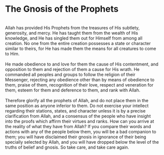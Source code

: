 The Gnosis of the Prophets
==========================

   
 Allah has provided His Prophets from the treasures of His subtlety,
generosity, and mercy. He has taught them from the wealth of His
knowledge, and He has singled them out for Himself from among all
creation. No one from the entire creation possesses a state or character
similar to theirs, for He has made them the means for all creatures to
come to Him.  
    
 He made obedience to and love for them the cause of His contentment,
and opposition to them and rejection of them a cause for His wrath. He
commanded all peoples and groups to follow the religion of their
Messenger, rejecting any obedience other than by means of obedience to
them, praise of them, recognition of their love, respect and veneration
for them, esteem for them and deference to them, and rank with Allah.  
    
 Therefore glorify all the prophets of Allah, and do not place them in
the same position as anyone inferior to them. Do not exercise your
intellect regarding their stations, states, and character unless it is
by a precise clarification from Allah, and a consensus of the people who
have insight into the proofs which affirm their virtues and ranks. How
can you arrive at the reality of what they have from Allah? If you
compare their words and actions with any of the people below them, you
will be a bad companion to them; you will have disclaimed their gnosis
in ignorance of their being specially selected by Allah, and you will
have dropped below the level of the truths of belief and gnosis. So take
care, and take care again.


